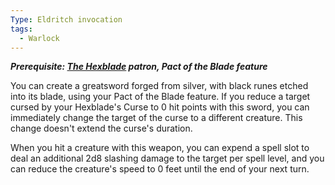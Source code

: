 ```yaml
---
Type: Eldritch invocation
tags:
  - Warlock
---
```

**_Prerequisite: [The Hexblade](http://dnd5e.wikidot.com/warlock:hexblade) patron, Pact of the Blade feature_**

You can create a greatsword forged from silver, with black runes etched into its blade, using your Pact of the Blade feature. If you reduce a target cursed by your Hexblade's Curse to 0 hit points with this sword, you can immediately change the target of the curse to a different creature. This change doesn't extend the curse's duration.

When you hit a creature with this weapon, you can expend a spell slot to deal an additional 2d8 slashing damage to the target per spell level, and you can reduce the creature's speed to 0 feet until the end of your next turn.